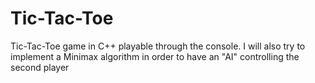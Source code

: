 # Tic-Tac-Toe
 Tic-Tac-Toe game in C++ playable through the console.
 I will also try to implement a Minimax algorithm in order to have an "AI" controlling the second player
